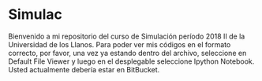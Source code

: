 # Simulac

Bienvenido a mi repositorio del curso de Simulación período 2018 II de la Universidad de los Llanos.
Para poder ver mis códigos en el formato correcto, por favor, una vez ya estando dentro del archivo, seleccione en Default File Viewer y luego en el desplegable seleccione Ipython Notebook.
Usted actualmente debería estar en BitBucket.
